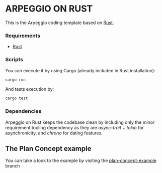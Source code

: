 # ARPEGGIO ON RUST

This is the Arpeggio coding template based on [Rust](https://www.rust-lang.org/).

### Requirements

- [Rust](https://www.rust-lang.org/tools/install)

### Scripts

You can execute it by using Cargo (already included in Rust installation):

```bash
cargo run
```

And tests execution by:

```bash
cargo test
```

### Dependencies

Arpeggio on Rust keeps the codebase clean by including only the minor requirement tooling dependency as they are _async-trait + tokio_ for asynchronicity, and _chrono_ for dating features.

## The Plan Concept example

You can take a look to the example by visiting the [plan-concept-example](https://github.com/isaacdecoded/arpeggio-rs/tree/plan-concept-example) branch